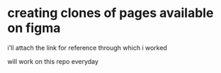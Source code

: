 # creating clones of pages available on figma

i'll attach the link for reference through which i worked

will work on this repo everyday